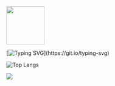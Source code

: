 <div id="header" >
<img src="https://i.giphy.com/media/v1.Y2lkPTc5MGI3NjExaG03NjFoNmM1bmphb2p4ZHQ4cnR4d3I1Nm1idW85MHIybWwxMno3aSZlcD12MV9pbnRlcm5hbF9naWZfYnlfaWQmY3Q9cw/NgurY1o4z080Jfoyzw/giphy.gif" width="100"/>
</div>

[![Typing SVG](https://readme-typing-svg.herokuapp.com?font=Fira+Code&size=16&pause=900&color=050100&random=false&height=35&lines=Hey+I'm+Hemasri!)](https://git.io/typing-svg)

![Top Langs](https://github-readme-stats.vercel.app/api/top-langs/?username=heymasri&layout=compact)

![](https://komarev.com/ghpvc/?username=heymasri&style=flat-square)








